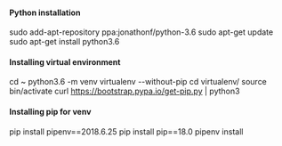 #### Python installation
sudo add-apt-repository ppa:jonathonf/python-3.6
sudo apt-get update
sudo apt-get install python3.6

#### Installing virtual environment
cd ~
python3.6 -m venv virtualenv --without-pip
cd virtualenv/
source bin/activate
curl https://bootstrap.pypa.io/get-pip.py | python3

#### Installing pip for venv
pip install pipenv==2018.6.25
pip install pip==18.0
pipenv install

